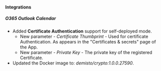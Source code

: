 #### Integrations
##### O365 Outlook Calendar
- Added **Certificate Authentication** support for self-deployed mode.
  - New parameter - *Certificate Thumbprint* - Used for certificate Authentication. As appears in the "Certificates & secrets" page of the App.
  - New parameter - *Private Key* - The private key of the registered Certificate.
- Updated the Docker image to: *demisto/crypto:1.0.0.27590*.
